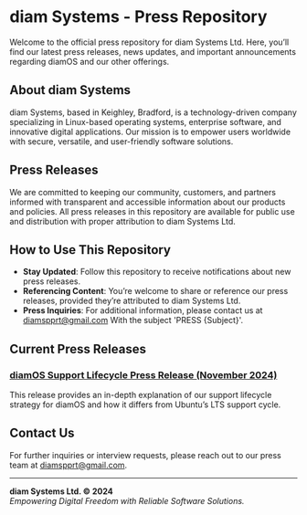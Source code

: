 # diam Systems - Press Repository

Welcome to the official press repository for diam Systems Ltd. Here, you’ll find our latest press releases, news updates, and important announcements regarding diamOS and our other offerings.

## About diam Systems

diam Systems, based in Keighley, Bradford, is a technology-driven company specializing in Linux-based operating systems, enterprise software, and innovative digital applications. Our mission is to empower users worldwide with secure, versatile, and user-friendly software solutions.

## Press Releases

We are committed to keeping our community, customers, and partners informed with transparent and accessible information about our products and policies. All press releases in this repository are available for public use and distribution with proper attribution to diam Systems Ltd.

## How to Use This Repository

- **Stay Updated**: Follow this repository to receive notifications about new press releases.
- **Referencing Content**: You’re welcome to share or reference our press releases, provided they’re attributed to diam Systems Ltd.
- **Press Inquiries**: For additional information, please contact us at [diamspprt@gmail.com](mailto:diamspprt@gmail.com) With the subject 'PRESS {Subject}'.

## Current Press Releases

### [diamOS Support Lifecycle Press Release (November 2024)](diamOS_Support_Lifecycle_Press_Release.md)

This release provides an in-depth explanation of our support lifecycle strategy for diamOS and how it differs from Ubuntu’s LTS support cycle.

## Contact Us

For further inquiries or interview requests, please reach out to our press team at [diamspprt@gmail.com](mailto:diamspprt@gmail.com).

---

**diam Systems Ltd. © 2024**  
*Empowering Digital Freedom with Reliable Software Solutions.*
